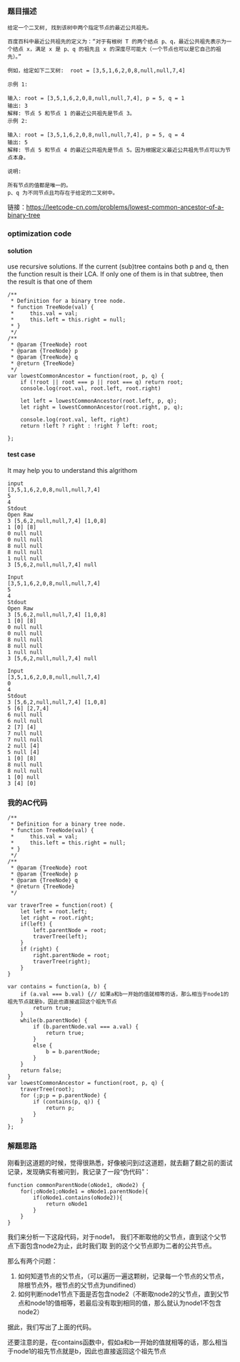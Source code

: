 ### 题目描述
```
给定一个二叉树, 找到该树中两个指定节点的最近公共祖先。

百度百科中最近公共祖先的定义为：“对于有根树 T 的两个结点 p、q，最近公共祖先表示为一个结点 x，满足 x 是 p、q 的祖先且 x 的深度尽可能大（一个节点也可以是它自己的祖先）。”

例如，给定如下二叉树:  root = [3,5,1,6,2,0,8,null,null,7,4]

示例 1:

输入: root = [3,5,1,6,2,0,8,null,null,7,4], p = 5, q = 1
输出: 3
解释: 节点 5 和节点 1 的最近公共祖先是节点 3。
示例 2:

输入: root = [3,5,1,6,2,0,8,null,null,7,4], p = 5, q = 4
输出: 5
解释: 节点 5 和节点 4 的最近公共祖先是节点 5。因为根据定义最近公共祖先节点可以为节点本身。

说明:

所有节点的值都是唯一的。
p、q 为不同节点且均存在于给定的二叉树中。
```
链接：https://leetcode-cn.com/problems/lowest-common-ancestor-of-a-binary-tree

### optimization code
#### solution
use recursive solutions. If the current (sub)tree contains both p and q, then the function result is their LCA. If only one of them is in that subtree, then the result is that one of them
```
/**
 * Definition for a binary tree node.
 * function TreeNode(val) {
 *     this.val = val;
 *     this.left = this.right = null;
 * }
 */
/**
 * @param {TreeNode} root
 * @param {TreeNode} p
 * @param {TreeNode} q
 * @return {TreeNode}
 */
var lowestCommonAncestor = function(root, p, q) {
    if (!root || root === p || root === q) return root;
    console.log(root.val, root.left, root.right)

    let left = lowestCommonAncestor(root.left, p, q);
    let right = lowestCommonAncestor(root.right, p, q);

    console.log(root.val, left, right)
    return !left ? right : !right ? left: root;

};
```

#### test case
It may help you to understand this algrithom
```
input
[3,5,1,6,2,0,8,null,null,7,4]
5
4
Stdout
Open Raw
3 [5,6,2,null,null,7,4] [1,0,8]
1 [0] [8]
0 null null
0 null null
8 null null
8 null null
1 null null
3 [5,6,2,null,null,7,4] null
```


```
Input
[3,5,1,6,2,0,8,null,null,7,4]
5
4
Stdout
Open Raw
3 [5,6,2,null,null,7,4] [1,0,8]
1 [0] [8]
0 null null
0 null null
8 null null
8 null null
1 null null
3 [5,6,2,null,null,7,4] null
```


```
Input
[3,5,1,6,2,0,8,null,null,7,4]
0
4
Stdout
3 [5,6,2,null,null,7,4] [1,0,8]
5 [6] [2,7,4]
6 null null
6 null null
2 [7] [4]
7 null null
7 null null
2 null [4]
5 null [4]
1 [0] [8]
8 null null
8 null null
1 [0] null
3 [4] [0]
```


### 我的AC代码
```
/**
 * Definition for a binary tree node.
 * function TreeNode(val) {
 *     this.val = val;
 *     this.left = this.right = null;
 * }
 */
/**
 * @param {TreeNode} root
 * @param {TreeNode} p
 * @param {TreeNode} q
 * @return {TreeNode}
 */

var traverTree = function(root) {
    let left = root.left;
    let right = root.right;
    if(left) {
        left.parentNode = root;
        traverTree(left);
    }
    if (right) {
        right.parentNode = root;
        traverTree(right);
    }
}

var contains = function(a, b) {
    if (a.val === b.val) {// 如果a和b一开始的值就相等的话，那么相当于node1的祖先节点就是b，因此也直接返回这个祖先节点
        return true;
    }
    while(b.parentNode) {
        if (b.parentNode.val === a.val) {
            return true;
        }
        else {
            b = b.parentNode;
        }
    }
    return false;
}
var lowestCommonAncestor = function(root, p, q) {
    traverTree(root);
    for (;p;p = p.parentNode) {
        if (contains(p, q)) {
            return p;
        }
    }
};
```

### 解题思路

刚看到这道题的时候，觉得很熟悉，好像被问到过这道题，就去翻了翻之前的面试记录，发现确实有被问到，我记录了一段“伪代码”：

```
function commonParentNode(oNode1, oNode2) {
    for(;oNode1;oNode1 = oNode1.parentNode){
        if(oNode1.contains(oNode2)){
            return oNode1
        }
    }
}
```
我们来分析一下这段代码，对于node1， 我们不断取他的父节点，直到这个父节点下面包含node2为止，此时我们取
到的这个父节点即为二者的公共节点。

那么有两个问题：
1. 如何知道节点的父节点，（可以遍历一遍这颗树，记录每一个节点的父节点，除根节点外，根节点的父节点为undifined）
2. 如何判断node1节点下面是否包含node2（不断取node2的父节点，直到父节点和node1的值相等，若最后没有取到相同的值，那么就认为node1不包含node2）

据此，我们写出了上面的代码。

还要注意的是，在contains函数中，假如a和b一开始的值就相等的话，那么相当于node1的祖先节点就是b，因此也直接返回这个祖先节点

